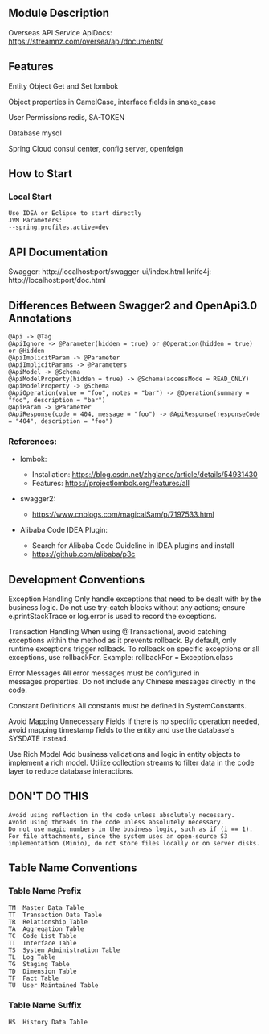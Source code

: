 ## Module Description

Overseas API Service ApiDocs:
https://streamnz.com/oversea/api/documents/

## Features

Entity Object Get and Set
lombok

Object properties in CamelCase, interface fields in snake_case

User Permissions
redis, SA-TOKEN

Database
mysql

Spring Cloud
consul center, config server, openfeign

## How to Start

### Local Start
    Use IDEA or Eclipse to start directly
    JVM Parameters:
    --spring.profiles.active=dev

## API Documentation

Swagger:
http://localhost:port/swagger-ui/index.html
knife4j:
http://localhost:port/doc.html

## Differences Between Swagger2 and OpenApi3.0 Annotations
    @Api -> @Tag
    @ApiIgnore -> @Parameter(hidden = true) or @Operation(hidden = true) or @Hidden
    @ApiImplicitParam -> @Parameter
    @ApiImplicitParams -> @Parameters
    @ApiModel -> @Schema
    @ApiModelProperty(hidden = true) -> @Schema(accessMode = READ_ONLY)
    @ApiModelProperty -> @Schema
    @ApiOperation(value = "foo", notes = "bar") -> @Operation(summary = "foo", description = "bar")
    @ApiParam -> @Parameter
    @ApiResponse(code = 404, message = "foo") -> @ApiResponse(responseCode = "404", description = "foo")

### References:
- lombok:
  - Installation: https://blog.csdn.net/zhglance/article/details/54931430
  - Features: https://projectlombok.org/features/all

- swagger2:
  - https://www.cnblogs.com/magicalSam/p/7197533.html

- Alibaba Code IDEA Plugin:
  - Search for Alibaba Code Guideline in IDEA plugins and install
  - https://github.com/alibaba/p3c

## Development Conventions

Exception Handling
Only handle exceptions that need to be dealt with by the business logic.
Do not use try-catch blocks without any actions; ensure e.printStackTrace or log.error is used to record the exceptions.

Transaction Handling
When using @Transactional, avoid catching exceptions within the method as it prevents rollback.
By default, only runtime exceptions trigger rollback. To rollback on specific exceptions or all exceptions, use rollbackFor.
Example: rollbackFor = Exception.class

Error Messages
All error messages must be configured in messages.properties. Do not include any Chinese messages directly in the code.

Constant Definitions
All constants must be defined in SystemConstants.

Avoid Mapping Unnecessary Fields
If there is no specific operation needed, avoid mapping timestamp fields to the entity and use the database's SYSDATE instead.

Use Rich Model
Add business validations and logic in entity objects to implement a rich model.
Utilize collection streams to filter data in the code layer to reduce database interactions.

## DON'T DO THIS
    Avoid using reflection in the code unless absolutely necessary.
    Avoid using threads in the code unless absolutely necessary.
    Do not use magic numbers in the business logic, such as if (i == 1).
    For file attachments, since the system uses an open-source S3 implementation (Minio), do not store files locally or on server disks.

## Table Name Conventions

### Table Name Prefix
    TM  Master Data Table
    TT  Transaction Data Table
    TR  Relationship Table
    TA  Aggregation Table
    TC  Code List Table
    TI  Interface Table
    TS  System Administration Table
    TL  Log Table
    TG  Staging Table
    TD  Dimension Table
    TF  Fact Table
    TU  User Maintained Table

### Table Name Suffix
    HS  History Data Table
